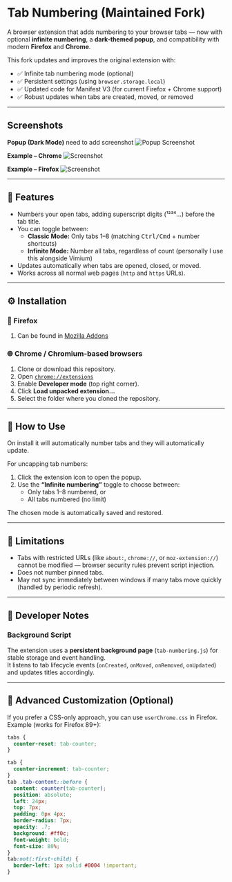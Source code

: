 # Tab Numbering (Maintained Fork)

A browser extension that adds numbering to your browser tabs — now with optional **infinite numbering**, a **dark-themed popup**, and compatibility with modern **Firefox** and **Chrome**.

This fork updates and improves the original extension with:
- ✅ Infinite tab numbering mode (optional)
- ✅ Persistent settings (using `browser.storage.local`)
- ✅ Updated code for Manifest V3 (for current Firefox + Chrome support)
- ✅ Robust updates when tabs are created, moved, or removed

---

## Screenshots

**Popup (Dark Mode)**
need to add screenshot
![Popup Screenshot](./screenshot-popup.png)

**Example – Chrome**
![Screenshot](./screenshot-chrome.png)

**Example – Firefox**
![Screenshot](./screenshot-firefox.png)

---

## 🧩 Features

- Numbers your open tabs, adding superscript digits (¹²³⁴...) before the tab title.  
- You can toggle between:
  - **Classic Mode:** Only tabs 1–8 (matching <kbd>Ctrl/Cmd</kbd> + number shortcuts)
  - **Infinite Mode:** Number all tabs, regardless of count (personally I use this alongside Vimium)
- Updates automatically when tabs are opened, closed, or moved.
- Works across all normal web pages (`http` and `https` URLs).

---

## ⚙️ Installation

### 🦊 Firefox
1. Can be found in [Mozilla Addons](https://addons.mozilla.org/en-US/firefox/addon/tab-numbs-infinite-numbering/?utm_source=addons.mozilla.org&utm_medium=referral&utm_content=search)

### 🌐 Chrome / Chromium-based browsers
1. Clone or download this repository.
2. Open [`chrome://extensions`](chrome://extensions)
3. Enable **Developer mode** (top right corner).
4. Click **Load unpacked extension…**
5. Select the folder where you cloned the repository.

---

## 🧠 How to Use

On install it will automatically number tabs and they will automatically update.

For uncapping tab numbers:
1. Click the extension icon to open the popup.
2. Use the **“Infinite numbering”** toggle to choose between:
   - Only tabs 1–8 numbered, or
   - All tabs numbered (no limit)

The chosen mode is automatically saved and restored.

---

## 🚫 Limitations

- Tabs with restricted URLs (like `about:`, `chrome://`, or `moz-extension://`) cannot be modified — browser security rules prevent script injection.
- Does not number pinned tabs.
- May not sync immediately between windows if many tabs move quickly (handled by periodic refresh).

---

## 🧰 Developer Notes

### Background Script
The extension uses a **persistent background page** (`tab-numbering.js`) for stable storage and event handling.  
It listens to tab lifecycle events (`onCreated`, `onMoved`, `onRemoved`, `onUpdated`) and updates titles accordingly.

---

## 🧩 Advanced Customization (Optional)
If you prefer a CSS-only approach, you can use `userChrome.css` in Firefox.  
Example (works for Firefox 89+):

```css
tabs {
  counter-reset: tab-counter;
}

tab {
  counter-increment: tab-counter;
}
tab .tab-content::before {
  content: counter(tab-counter);
  position: absolute;
  left: 24px;
  top: 7px;
  padding: 0px 4px;
  border-radius: 7px;
  opacity: .7;
  background: #ff0c;
  font-weight: bold;
  font-size: 80%;
}
tab:not(:first-child) {
  border-left: 1px solid #0004 !important;
}
